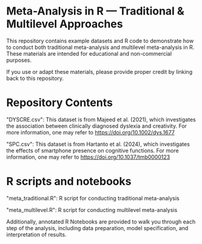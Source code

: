 # Meta-Analysis in R — Traditional & Multilevel Approaches
This repository contains example datasets and R code to demonstrate how to conduct both traditional meta-analysis and multilevel meta-analysis in R. These materials are intended for educational and non-commercial purposes.

If you use or adapt these materials, please provide proper credit by linking back to this repository.

# Repository Contents
"DYSCRE.csv": This dataset is from Majeed et al. (2021), which investigates the association between clinically diagnosed dyslexia and creativity. For more information, one may refer to https://doi.org/10.1002/dys.1677

"SPC.csv": This dataset is from Hartanto et al. (2024), which investigates the effects of smartphone presence on cognitive functions. For more information, one may refer to https://doi.org/10.1037/tmb0000123

# R scripts and notebooks
"meta_traditional.R": R script for conducting traditional meta-analysis

"meta_multilevel.R": R script for conducting multilevel meta-analysis

Additionally, annotated R Notebooks are provided to walk you through each step of the analysis, including data preparation, model specification, and interpretation of results.
